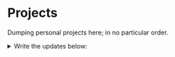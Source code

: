 # Projects

Dumping personal projects here; in no particular order.

<details>
  <summary>Write the updates below:</summary>
     - [ ] 20221019: Take out all forlders except Project & Quiz
     - [ ] 20221021...test
</details>
